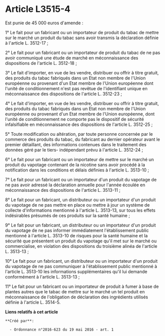 # Article L3515-4

Est punie de 45 000 euros d'amende : 

1° Le fait pour un fabricant ou un importateur de produit du tabac de mettre sur le marché un produit du tabac sans avoir
transmis la déclaration définie à l'article L. 3512-17 ; 

2° Le fait pour un fabricant ou un importateur de produit du tabac de ne pas avoir communiqué une étude de marché en
méconnaissance des dispositions de l'article L. 3512-18 ; 

3° Le fait d'importer, en vue de les vendre, distribuer ou offrir à titre gratuit, des produits du tabac fabriqués dans un
Etat non membre de l'Union européenne ou provenant d'un Etat membre de l'Union européenne dont l'unité de conditionnement
n'est pas revêtue de l'identifiant unique en méconnaissance des dispositions de l'article L. 3512-23 ; 

4° Le fait d'importer, en vue de les vendre, distribuer ou offrir à titre gratuit, des produits du tabac fabriqués dans un
Etat non membre de l'Union européenne ou provenant d'un Etat membre de l'Union européenne, dont l'unité de conditionnement ne
comporte pas le dispositif de sécurité infalsifiable en méconnaissance des dispositions de l'article L. 3512-25 ; 

5° Toute modification ou altération, par toute personne concernée par le commerce des produits du tabac, du fabricant au
dernier opérateur avant le premier détaillant, des informations contenues dans le traitement des données géré par le tiers-
indépendant prévu à l'article L. 3512-24 ; 

6° Le fait pour un fabricant ou un importateur de mettre sur le marché un produit du vapotage contenant de la nicotine sans
avoir procédé à la notification dans les conditions et délais définies à l'article L. 3513-10 ; 

7° Le fait pour un fabricant ou un importateur d'un produit du vapotage de ne pas avoir adressé la déclaration annuelle pour
l'année écoulée en méconnaissance des dispositions de l'article L. 3513-11 ; 

8° Le fait pour un fabricant, un distributeur ou un importateur d'un produit du vapotage de ne pas mettre en place ou mettre
à jour un système de collecte d'informations mentionné à l'article L. 3513-13, sur tous les effets indésirables présumés de
ces produits sur la santé humaine ; 

9° Le fait pour un fabricant, un distributeur ou un importateur d'un produit du vapotage de ne pas informer immédiatement
l'établissement public mentionné à l'article L. 3513-10 de risques pour la santé humaine et la sécurité que présentent un
produit du vapotage qu'il met sur le marché ou commercialise, en violation des dispositions du troisième alinéa de l'article
L. 3513-13 ; 

10° Le fait pour un fabricant, un distributeur ou un importateur d'un produit du vapotage de ne pas communiquer à
l'établissement public mentionné à l'article L. 3513-10 les informations supplémentaires qu'il lui demande conformément à
l'article L. 3513-13 ; 

11° Le fait pour un fabricant ou un importateur de produit à fumer à base de plantes autres que le tabac de mettre sur le
marché un tel produit en méconnaissance de l'obligation de déclaration des ingrédients utilisés définie à l'article L.
3514-5.

**Liens relatifs à cet article**

	**Créé par**:

	  - Ordonnance n°2016-623 du 19 mai 2016 - art. 1
